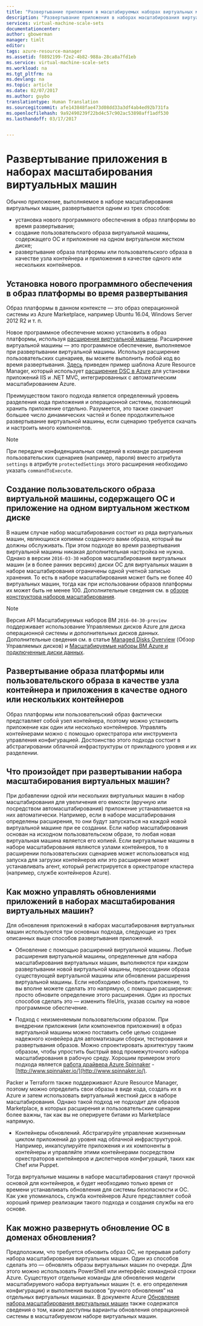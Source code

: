 ```yaml
---
title: "Развертывание приложения в масштабируемых наборах виртуальных машин | Документация Майкрософт"
description: "Развертывание приложения в наборах масштабирования виртуальных машин"
services: virtual-machine-scale-sets
documentationcenter: 
author: gbowerman
manager: timlt
editor: 
tags: azure-resource-manager
ms.assetid: f8892199-f2e2-4b82-988a-28ca8a7fd1eb
ms.service: virtual-machine-scale-sets
ms.workload: na
ms.tgt_pltfrm: na
ms.devlang: na
ms.topic: article
ms.date: 02/07/2017
ms.author: guybo
translationtype: Human Translation
ms.sourcegitcommit: afe143848fae473d08dd33a3df4ab4ed92b731fa
ms.openlocfilehash: 9a92490239f22bd4c57c902ac53898aff1adf530
ms.lasthandoff: 03/17/2017


---
```

# <a name="deploy-an-app-on-virtual-machine-scale-sets"></a>Развертывание приложения в наборах масштабирования виртуальных машин
Обычно приложение, выполняемое в наборе масштабирования виртуальных машин, развертывается одним из трех способов:

* установка нового программного обеспечения в образ платформы во время развертывания;
* создание пользовательского образа виртуальной машины, содержащего ОС и приложение на одном виртуальном жестком диске;
* развертывание образа платформы или пользовательского образа в качестве узла контейнера и приложения в качестве одного или нескольких контейнеров.

## <a name="install-new-software-on-a-platform-image-at-deployment-time"></a>Установка нового программного обеспечения в образ платформы во время развертывания
Образ платформы в данном контексте — это образ операционной системы из Azure Marketplace, например Ubuntu 16.04, Windows Server 2012 R2 и т. п.

Новое программное обеспечение можно установить в образ платформы, используя [расширения виртуальной машины](../virtual-machines/virtual-machines-windows-extensions-features.md?toc=%2fazure%2fvirtual-machines%2fwindows%2ftoc.json). Расширение виртуальной машины — это программное обеспечение, выполняемое при развертывании виртуальной машины. Используя расширение пользовательских сценариев, вы можете выполнить любой код во время развертывания. [Здесь](https://github.com/Azure/azure-quickstart-templates/tree/master/201-vmss-windows-webapp-dsc-autoscale) приведен пример шаблона Azure Resource Manager, который использует [расширение DSC в Azure](virtual-machine-scale-sets-dsc.md) для установки приложений IIS и .NET MVC, интегрированных с автоматическим масштабированием Azure.

Преимуществом такого подхода является определенный уровень разделения кода приложения и операционной системы, позволяющий хранить приложение отдельно. Разумеется, это также означает большее число динамических частей и более продолжительное развертывание виртуальной машины, если сценарию требуется скачать и настроить много компонентов.

>[!NOTE]
>При передаче конфиденциальных сведений в команде расширения пользовательских сценариев (например, пароля) вместо атрибута `settings` в атрибуте `protectedSettings` этого расширения необходимо указать `commandToExecute`.

## <a name="create-a-custom-vm-image-that-includes-both-the-os-and-the-application-in-a-single-vhd"></a>Создание пользовательского образа виртуальной машины, содержащего ОС и приложение на одном виртуальном жестком диске 
В нашем случае набор масштабирования состоит из ряда виртуальных машин, являющихся копиями созданного вами образа, который вы должны обслуживать. При этом подходе во время развертывания виртуальной машины никакая дополнительная настройка не нужна. Однако в версии `2016-03-30` наборов масштабирования виртуальных машин (и в более ранних версиях) диски ОС для виртуальных машин в наборе масштабирования ограничены одной учетной записью хранения. То есть в наборе масштабирования может быть не более 40 виртуальных машин, тогда как при использовании образов платформы их может быть не менее 100. Дополнительные сведения см. в [обзоре конструктора наборов масштабирования](virtual-machine-scale-sets-design-overview.md).

>[!NOTE]
>Версия API Масштабируемых наборов ВМ `2016-04-30-preview` поддерживает использование Управляемых дисков Azure для диска операционной системы и дополнительных дисков данных. Дополнительные сведения см. в статье [Managed Disks Overview](../storage/storage-managed-disks-overview.md) (Обзор Управляемых дисков) и [Масштабируемые наборы ВМ Azure и подключенные диски данных](virtual-machine-scale-sets-attached-disks.md). 

## <a name="deploy-a-platform-or-a-custom-image-as-a-container-host-and-your-app-as-one-or-more-containers"></a>Развертывание образа платформы или пользовательского образа в качестве узла контейнера и приложения в качестве одного или нескольких контейнеров
Образ платформы или пользовательский образ фактически представляет собой узел контейнера, поэтому можно установить приложение как один или несколько контейнеров.  Управлять контейнерами можно с помощью оркестратора или инструмента управления конфигурацией. Достоинство этого подхода состоит в абстрагировании облачной инфраструктуры от прикладного уровня и их разделении.

## <a name="what-happens-when-a-vm-scale-set-scales-out"></a>Что произойдет при развертывании набора масштабирования виртуальных машин?
При добавлении одной или нескольких виртуальных машин в набор масштабирования для увеличения его емкости (вручную или посредством автомасштабирования) приложение устанавливается на них автоматически. Например, если в наборе масштабирования определены расширения, то они будут запускаться на каждой новой виртуальной машине при ее создании. Если набор масштабирования основан на исходном пользовательском образе, то любая новая виртуальная машина является его копией. Если виртуальные машины в наборе масштабирования являются узлами контейнеров, то в расширении пользовательских сценариев может использоваться код запуска для загрузки контейнеров или это расширение может устанавливать агент, который регистрируется в оркестраторе кластера (например, службе контейнеров Azure).

## <a name="how-do-you-manage-application-updates-in-vm-scale-sets"></a>Как можно управлять обновлениями приложений в наборах масштабирования виртуальных машин?
Для обновления приложений в наборах масштабирования виртуальных машин используются три основных подхода, следующие из трех описанных выше способов развертывания приложений.

* Обновление с помощью расширений виртуальной машины. Любые расширения виртуальной машины, определенные для набора масштабирования виртуальных машин, выполняются при каждом развертывании новой виртуальной машины, пересоздании образа существующей виртуальной машины или обновлении расширения виртуальной машины. Если необходимо обновить приложение, то вы вполне можете сделать это напрямую, с помощью расширения: просто обновите определение этого расширения. Один из простых способов сделать это — изменить fileUris, указав ссылку на новое программное обеспечение.

* Подход с неизменяемым пользовательским образом. При внедрении приложения (или компонентов приложения) в образ виртуальной машины можно поставить себе целью создание надежного конвейера для автоматизации сборки, тестирования и развертывания образов. Можно спроектировать архитектуру таким образом, чтобы упростить быстрый ввод промежуточного набора масштабирования в рабочую среду. Хорошим примером этого подхода является [работа драйвера Azure Spinnaker](https://github.com/spinnaker/deck/tree/master/app/scripts/modules/azure) - [http://www.spinnaker.io/](http://www.spinnaker.io/).

Packer и Terraform также поддерживают Azure Resource Manager, поэтому можно определить свои образы в виде кода, создать их в Azure и затем использовать виртуальный жесткий диск в наборе масштабирования. Однако такой подход не подходит для образов Marketplace, в которых расширения и пользовательские сценарии более важны, так как вы не оперируете битами из Marketplace напрямую.

* Контейнеры обновлений. Абстрагируйте управление жизненным циклом приложений до уровня над облачной инфраструктурой. Например, инкапсулируйте приложения и их компоненты в контейнеры и управляйте этими контейнерами посредством оркестраторов контейнеров и диспетчеров конфигураций, таких как Chef или Puppet.

Тогда виртуальные машины в наборе масштабирования станут прочной основой для контейнеров, и будет необходимо только время от времени устанавливать обновления для системы безопасности и ОС. Как уже упоминалось, служба контейнеров Azure представляет собой хороший пример реализации такого подхода и создания службы на его основе.

## <a name="how-do-you-roll-out-an-os-update-across-update-domains"></a>Как можно развернуть обновление ОС в доменах обновления?
Предположим, что требуется обновить образ ОС, не прерывая работу набора масштабирования виртуальных машин. Один из способов сделать это — обновлять образы виртуальных машин по очереди. Для этого можно использовать PowerShell или интерфейс командной строки Azure. Существуют отдельные команды для обновления модели масштабируемого набора виртуальных машин (т. е. его определения конфигурации) и выполнения вызовов "ручного обновления" на отдельных виртуальных машинах. В документе Azure [Обновление набора масштабирования виртуальных машин](./virtual-machine-scale-sets-upgrade-scale-set.md) также содержатся сведения о том, какие доступны варианты обновления операционной системы в масштабируемом наборе виртуальных машин.


